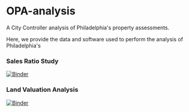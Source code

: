 # OPA-analysis

A City Controller analysis of Philadelphia's property assessments.

Here, we provide the data and software used to perform the analysis of Philadelphia's

### Sales Ratio Study

[![Binder](https://mybinder.org/badge_logo.svg)](https://mybinder.org/v2/gh/PhiladelphiaController/OPA_analysis/master?filepath=sales_ratio_study.ipynb)

### Land Valuation Analysis

[![Binder](https://mybinder.org/badge_logo.svg)](https://mybinder.org/v2/gh/PhiladelphiaController/OPA_analysis/master?filepath=land_values.ipynb)
